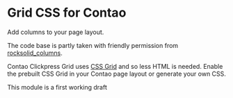 # Grid CSS for Contao

Add columns to your page layout.

The code base is partly taken with friendly permission from [rocksolid_columns](https://github.com/madeyourday/contao-rocksolid-columns). 

Contao Clickpress Grid uses [CSS Grid](https://css-tricks.com/snippets/css/complete-guide-grid/) and so less HTML is needed.
Enable the prebuilt CSS Grid in your Contao page layout or generate your own CSS.   

This module is a first working draft  
